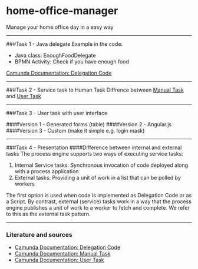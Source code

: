 # home-office-manager
Manage your home office day in a easy way
___
###Task 1 - Java delegate
Example in the code:
* Java class: EnoughFoodDelegate
* BPMN Activity: Check if you have enough food

[Camunda Documentation: Delegation Code][1]
___
###Task 2 - Service task to Human Task
Diffrence between [Manual Task][2] and [User Task][3]
___
###Task 3 - User task with user interface

####Version 1 - Generated forms (table)
####Version 2 - Angular.js
####Version 3 - Custom (make it simple e.g. login mask)
___
###Task 4 - Presentation
####Difference between internal and external tasks
The process engine supports two ways of executing service tasks:
1. Internal Service tasks: Synchronous invocation of code deployed along with a 
	process application
2. External tasks: Providing a unit of work in a list that can be polled by workers

The first option is used when code is implemented as Delegation Code or as a Script. 
By contrast, external (service) tasks work in a way that the process engine publishes 
a unit of work to a worker to fetch and complete. We refer to this as the external 
task pattern.
___
### Literature and sources
* [Camunda Documentation: Delegation Code][1]
* [Camunda Documentation: Manual Task][2]
* [Camunda Documentation: User Task][3]

[1]: https://docs.camunda.org/manual/latest/user-guide/process-engine/delegation-code/
[2]: https://docs.camunda.org/manual/7.8/reference/bpmn20/tasks/manual-task/
[3]: https://docs.camunda.org/manual/7.8/reference/bpmn20/tasks/user-task/
